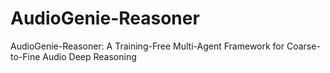 # AudioGenie-Reasoner
AudioGenie-Reasoner: A Training-Free Multi-Agent Framework for Coarse-to-Fine Audio Deep Reasoning
